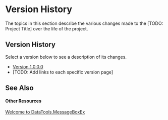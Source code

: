# Version History

The topics in this section describe the various changes made to the [TODO: Project Title] over the life of the project.



## Version History

Select a version below to see a description of its changes.
&nbsp;<ul><li><a href="53ab061e-661e-44bd-9376-23769f033de4">Version 1.0.0.0</a></li><li>
[TODO: Add links to each specific version page]</li></ul>

## See Also


#### Other Resources
<a href="b7577c79-ced4-4763-baa9-8b6e0481078c">Welcome to DataTools.MessageBoxEx</a><br />
